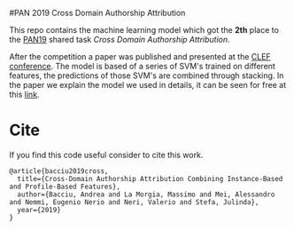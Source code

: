 #PAN 2019 Cross Domain Authorship Attribution

This repo contains the machine learning model which got the **2th** place to the [PAN19](https://pan.webis.de/) shared task *Cross Domain Authorship Attribution*.

After the competition a paper was published and presented at the [CLEF conference](http://clef2019.clef-initiative.eu/).
The model is based of a series of SVM's trained on different features, the predictions of those SVM's are combined through stacking. In the paper we explain the model we used in details, it can be seen for free at this [link](https://pdfs.semanticscholar.org/1ea5/8c961e94b642442b7dd8d4d88590f6c097ad.pdf).


# Cite
If you find this code useful consider to cite this work.


```
@article{bacciu2019cross,
  title={Cross-Domain Authorship Attribution Combining Instance-Based and Profile-Based Features},
  author={Bacciu, Andrea and La Morgia, Massimo and Mei, Alessandro and Nemmi, Eugenio Nerio and Neri, Valerio and Stefa, Julinda},
  year={2019}
}
```

